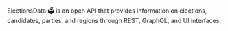 ElectionsData 🗳️ is an open API that provides information on elections, candidates, parties, and regions through REST, GraphQL, and UI interfaces.
